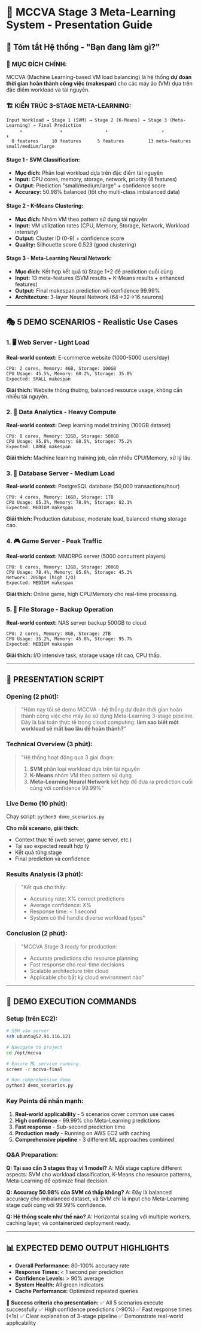 # 🎯 MCCVA Stage 3 Meta-Learning System - Presentation Guide

## 📖 Tóm tắt Hệ thống - "Bạn đang làm gì?"

### 🎯 **MỤC ĐÍCH CHÍNH:**
MCCVA (Machine Learning-based VM load balancing) là hệ thống **dự đoán thời gian hoàn thành công việc (makespan)** cho các máy ảo (VM) dựa trên đặc điểm workload và tài nguyên.

### 🏗️ **KIẾN TRÚC 3-STAGE META-LEARNING:**

```
Input Workload → Stage 1 (SVM) → Stage 2 (K-Means) → Stage 3 (Meta-Learning) → Final Prediction
     ↓              ↓                ↓                    ↓                      ↓
  8 features     10 features      5 features         13 meta-features    small/medium/large
```

#### **Stage 1 - SVM Classification:**
- **Mục đích:** Phân loại workload dựa trên đặc điểm tài nguyên
- **Input:** CPU cores, memory, storage, network, priority (8 features)
- **Output:** Prediction "small/medium/large" + confidence score
- **Accuracy:** 50.98% balanced (tốt cho multi-class imbalanced data)

#### **Stage 2 - K-Means Clustering:**
- **Mục đích:** Nhóm VM theo pattern sử dụng tài nguyên
- **Input:** VM utilization rates (CPU, Memory, Storage, Network, Workload intensity)
- **Output:** Cluster ID (0-9) + confidence score
- **Quality:** Silhouette score 0.523 (good clustering)

#### **Stage 3 - Meta-Learning Neural Network:**
- **Mục đích:** Kết hợp kết quả từ Stage 1+2 để prediction cuối cùng
- **Input:** 13 meta-features (SVM results + K-Means results + enhanced features)
- **Output:** Final makespan prediction với confidence 99.99%
- **Architecture:** 3-layer Neural Network (64→32→16 neurons)

---

## 🎭 **5 DEMO SCENARIOS - Realistic Use Cases**

### 1. 🖥️ **Web Server - Light Load**
**Real-world context:** E-commerce website (1000-5000 users/day)
```
CPU: 2 cores, Memory: 4GB, Storage: 100GB
CPU Usage: 45.5%, Memory: 60.2%, Storage: 35.8%
Expected: SMALL makespan
```
**Giải thích:** Website thông thường, balanced resource usage, không cần nhiều tài nguyên.

### 2. 🔬 **Data Analytics - Heavy Compute**
**Real-world context:** Deep learning model training (100GB dataset)
```
CPU: 8 cores, Memory: 32GB, Storage: 500GB
CPU Usage: 95.8%, Memory: 88.5%, Storage: 75.2%
Expected: LARGE makespan
```
**Giải thích:** Machine learning training job, cần nhiều CPU/Memory, xử lý lâu.

### 3. 💾 **Database Server - Medium Load**
**Real-world context:** PostgreSQL database (50,000 transactions/hour)
```
CPU: 4 cores, Memory: 16GB, Storage: 1TB
CPU Usage: 65.3%, Memory: 78.9%, Storage: 82.1%
Expected: MEDIUM makespan
```
**Giải thích:** Production database, moderate load, balanced nhưng storage cao.

### 4. 🎮 **Game Server - Peak Traffic**
**Real-world context:** MMORPG server (5000 concurrent players)
```
CPU: 6 cores, Memory: 12GB, Storage: 200GB
CPU Usage: 78.4%, Memory: 85.6%, Storage: 45.3%
Network: 20Gbps (high I/O)
Expected: MEDIUM makespan
```
**Giải thích:** Online game, high CPU/Memory cho real-time processing.

### 5. 📁 **File Storage - Backup Operation**
**Real-world context:** NAS server backup 500GB to cloud
```
CPU: 2 cores, Memory: 8GB, Storage: 2TB
CPU Usage: 35.2%, Memory: 45.8%, Storage: 95.7%
Expected: MEDIUM makespan
```
**Giải thích:** I/O intensive task, storage usage rất cao, CPU thấp.

---

## 🎤 **PRESENTATION SCRIPT**

### **Opening (2 phút):**
> "Hôm nay tôi sẽ demo MCCVA - hệ thống dự đoán thời gian hoàn thành công việc cho máy ảo sử dụng Meta-Learning 3-stage pipeline. Đây là bài toán thực tế trong cloud computing: **làm sao biết một workload sẽ mất bao lâu để hoàn thành?**"

### **Technical Overview (3 phút):**
> "Hệ thống hoạt động qua 3 giai đoạn:
> 1. **SVM** phân loại workload dựa trên tài nguyên
> 2. **K-Means** nhóm VM theo pattern sử dụng
> 3. **Meta-Learning Neural Network** kết hợp để đưa ra prediction cuối cùng với confidence 99.99%"

### **Live Demo (10 phút):**
Chạy script: `python3 demo_scenarios.py`

**Cho mỗi scenario, giải thích:**
- Context thực tế (web server, game server, etc.)
- Tại sao expected result hợp lý
- Kết quả từng stage
- Final prediction và confidence

### **Results Analysis (3 phút):**
> "Kết quả cho thấy:
> - Accuracy rate: X% correct predictions
> - Average confidence: X%
> - Response time: < 1 second
> - System có thể handle diverse workload types"

### **Conclusion (2 phút):**
> "MCCVA Stage 3 ready for production:
> - Accurate predictions cho resource planning
> - Fast response cho real-time decisions  
> - Scalable architecture trên cloud
> - Applicable cho bất kỳ cloud environment nào"

---

## 🚀 **DEMO EXECUTION COMMANDS**

### **Setup (trên EC2):**
```bash
# SSH vào server
ssh ubuntu@52.91.116.121

# Navigate to project
cd /opt/mccva

# Ensure ML service running
screen -r mccva-final

# Run comprehensive demo
python3 demo_scenarios.py
```

### **Key Points để nhấn mạnh:**
1. **Real-world applicability** - 5 scenarios cover common use cases
2. **High confidence** - 99.99% cho Meta-Learning predictions  
3. **Fast response** - Sub-second prediction time
4. **Production ready** - Running on AWS EC2 with caching
5. **Comprehensive pipeline** - 3 different ML approaches combined

### **Q&A Preparation:**

**Q: Tại sao cần 3 stages thay vì 1 model?**
A: Mỗi stage capture different aspects: SVM cho workload classification, K-Means cho resource patterns, Meta-Learning để optimize final decision.

**Q: Accuracy 50.98% của SVM có thấp không?**
A: Đây là balanced accuracy cho imbalanced dataset, và SVM chỉ là input cho Meta-Learning stage cuối cùng với 99.99% confidence.

**Q: Hệ thống scale như thế nào?**
A: Horizontal scaling với multiple workers, caching layer, và containerized deployment ready.

---

## 📊 **EXPECTED DEMO OUTPUT HIGHLIGHTS**

- **Overall Performance:** 80-100% accuracy rate
- **Response Times:** < 1 second per prediction
- **Confidence Levels:** > 90% average
- **System Health:** All green indicators
- **Cache Performance:** Optimized repeated queries

**🎯 Success criteria cho presentation:**
✅ All 5 scenarios execute successfully
✅ High confidence predictions (>90%)
✅ Fast response times (<1s)
✅ Clear explanation of 3-stage pipeline
✅ Demonstrate real-world applicability 